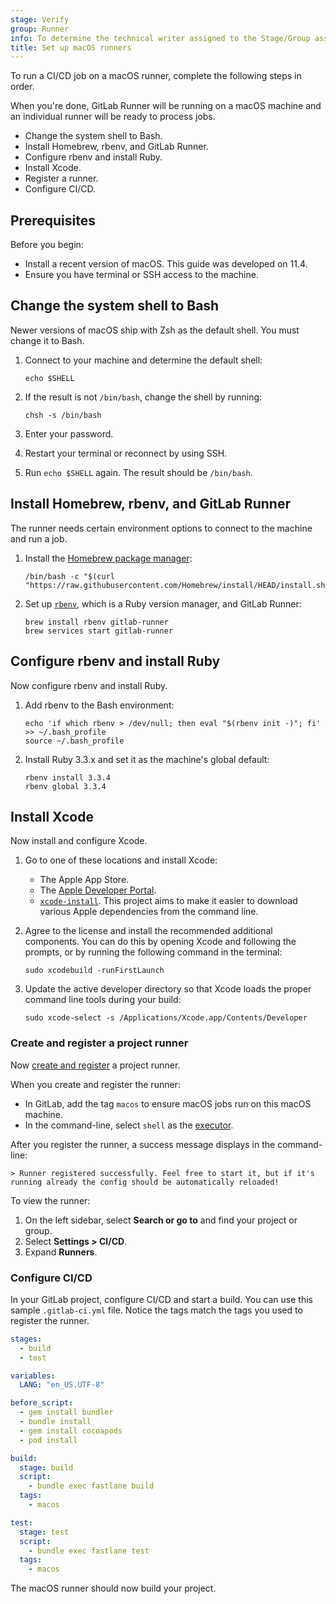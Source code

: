 ```yaml
---
stage: Verify
group: Runner
info: To determine the technical writer assigned to the Stage/Group associated with this page, see https://handbook.gitlab.com/handbook/product/ux/technical-writing/#assignments
title: Set up macOS runners
---
```


To run a CI/CD job on a macOS runner, complete the following steps in order.

When you're done, GitLab Runner will be running on a macOS machine
and an individual runner will be ready to process jobs.

- Change the system shell to Bash.
- Install Homebrew, rbenv, and GitLab Runner.
- Configure rbenv and install Ruby.
- Install Xcode.
- Register a runner.
- Configure CI/CD.

## Prerequisites

Before you begin:

- Install a recent version of macOS. This guide was developed on 11.4.
- Ensure you have terminal or SSH access to the machine.

## Change the system shell to Bash

Newer versions of macOS ship with Zsh as the default shell.
You must change it to Bash.

1. Connect to your machine and determine the default shell:

   ```shell
   echo $SHELL
   ```

1. If the result is not `/bin/bash`, change the shell by running:

   ```shell
   chsh -s /bin/bash
   ```

1. Enter your password.
1. Restart your terminal or reconnect by using SSH.
1. Run `echo $SHELL` again. The result should be `/bin/bash`.

## Install Homebrew, rbenv, and GitLab Runner

The runner needs certain environment options to connect to the machine and run a job.

1. Install the [Homebrew package manager](https://brew.sh/):

   ```shell
   /bin/bash -c "$(curl "https://raw.githubusercontent.com/Homebrew/install/HEAD/install.sh")"
   ```

1. Set up [`rbenv`](https://github.com/rbenv/rbenv), which is a Ruby version manager, and GitLab Runner:

   ```shell
   brew install rbenv gitlab-runner
   brew services start gitlab-runner
   ```

## Configure rbenv and install Ruby

Now configure rbenv and install Ruby.

1. Add rbenv to the Bash environment:

   ```shell
   echo 'if which rbenv > /dev/null; then eval "$(rbenv init -)"; fi' >> ~/.bash_profile
   source ~/.bash_profile
   ```

1. Install Ruby 3.3.x and set it as the machine's global default:

   ```shell
   rbenv install 3.3.4
   rbenv global 3.3.4
   ```

## Install Xcode

Now install and configure Xcode.

1. Go to one of these locations and install Xcode:

   - The Apple App Store.
   - The [Apple Developer Portal](https://developer.apple.com/).
   - [`xcode-install`](https://github.com/xcpretty/xcode-install). This project aims to make it easier to download various
     Apple dependencies from the command line.

1. Agree to the license and install the recommended additional components.
   You can do this by opening Xcode and following the prompts, or by running the following command in the terminal:

   ```shell
   sudo xcodebuild -runFirstLaunch
   ```

1. Update the active developer directory so that Xcode loads the proper command line tools during your build:

   ```shell
   sudo xcode-select -s /Applications/Xcode.app/Contents/Developer
   ```

### Create and register a project runner

Now [create and register](https://docs.gitlab.com/ci/runners/runners_scope/#create-a-project-runner-with-a-runner-authentication-token) a project runner.

When you create and register the runner:

- In GitLab, add the tag `macos` to ensure macOS jobs run on this macOS machine.
- In the command-line, select `shell` as the [executor](../executors/_index.md).

After you register the runner, a success message displays in the command-line:

```shell
> Runner registered successfully. Feel free to start it, but if it's running already the config should be automatically reloaded!
```

To view the runner:

1. On the left sidebar, select **Search or go to** and find your project or group.
1. Select **Settings > CI/CD**.
1. Expand **Runners**.

### Configure CI/CD

In your GitLab project, configure CI/CD and start a build. You can use this sample `.gitlab-ci.yml` file.
Notice the tags match the tags you used to register the runner.

```yaml
stages:
  - build
  - test

variables:
  LANG: "en_US.UTF-8"

before_script:
  - gem install bundler
  - bundle install
  - gem install cocoapods
  - pod install

build:
  stage: build
  script:
    - bundle exec fastlane build
  tags:
    - macos

test:
  stage: test
  script:
    - bundle exec fastlane test
  tags:
    - macos
```

The macOS runner should now build your project.

